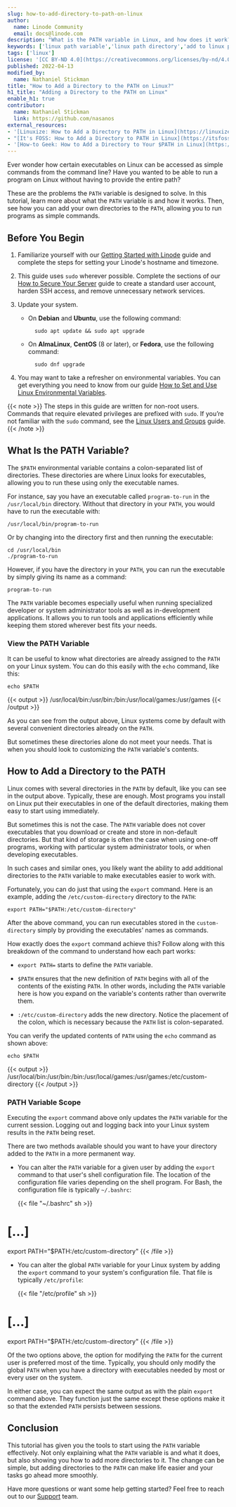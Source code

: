 ```yaml
---
slug: how-to-add-directory-to-path-on-linux
author:
  name: Linode Community
  email: docs@linode.com
description: "What is the PATH variable in Linux, and how does it work? Better still, how can you add your own directories to it? Find out in this tutorial, covering everything you need to know about the PATH variable and adding directories to it."
keywords: ['linux path variable','linux path directory','add to linux path']
tags: ['linux']
license: '[CC BY-ND 4.0](https://creativecommons.org/licenses/by-nd/4.0)'
published: 2022-04-13
modified_by:
  name: Nathaniel Stickman
title: "How to Add a Directory to the PATH on Linux?"
h1_title: "Adding a Directory to the PATH on Linux"
enable_h1: true
contributor:
  name: Nathaniel Stickman
  link: https://github.com/nasanos
external_resources:
- '[Linuxize: How to Add a Directory to PATH in Linux](https://linuxize.com/post/how-to-add-directory-to-path-in-linux/)'
- "[It's FOSS: How to Add a Directory to PATH in Linux](https://itsfoss.com/add-directory-to-path-linux/)"
- '[How-to Geek: How to Add a Directory to Your $PATH in Linux](https://www.howtogeek.com/658904/how-to-add-a-directory-to-your-path-in-linux/)'
---
```


Ever wonder how certain executables on Linux can be accessed as simple commands from the command line? Have you wanted to be able to run a program on Linux without having to provide the entire path?

These are the problems the `PATH` variable is designed to solve. In this tutorial, learn more about what the `PATH` variable is and how it works. Then, see how you can add your own directories to the `PATH`, allowing you to run programs as simple commands.

## Before You Begin

1. Familiarize yourself with our [Getting Started with Linode](/docs/getting-started/) guide and complete the steps for setting your Linode's hostname and timezone.

1. This guide uses `sudo` wherever possible. Complete the sections of our [How to Secure Your Server](/docs/security/securing-your-server/) guide to create a standard user account, harden SSH access, and remove unnecessary network services.

1. Update your system.

    - On **Debian** and **Ubuntu**, use the following command:

            sudo apt update && sudo apt upgrade

    - On **AlmaLinux**, **CentOS** (8 or later), or **Fedora**, use the following command:

            sudo dnf upgrade

1. You may want to take a refresher on environmental variables. You can get everything you need to know from our guide [How to Set and Use Linux Environmental Variables](/docs/guides/how-to-set-linux-environment-variables/).

{{< note >}}
The steps in this guide are written for non-root users. Commands that require elevated privileges are prefixed with `sudo`. If you’re not familiar with the `sudo` command, see the [Linux Users and Groups](/docs/tools-reference/linux-users-and-groups/) guide.
{{< /note >}}

## What Is the PATH Variable?

The `$PATH` environmental variable contains a colon-separated list of directories. These directories are where Linux looks for executables, allowing you to run these using only the executable names.

For instance, say you have an executable called `program-to-run` in the `/usr/local/bin` directory. Without that directory in your `PATH`, you would have to run the executable with:

    /usr/local/bin/program-to-run

Or by changing into the directory first and then running the executable:

    cd /usr/local/bin
    ./program-to-run

However, if you have the directory in your `PATH`, you can run the executable by simply giving its name as a command:

    program-to-run

The `PATH` variable becomes especially useful when running specialized developer or system administrator tools as well as in-development applications. It allows you to run tools and applications efficiently while keeping them stored wherever best fits your needs.

### View the PATH Variable

It can be useful to know what directories are already assigned to the `PATH` on your Linux system. You can do this easily with the `echo` command, like this:

    echo $PATH

{{< output >}}
/usr/local/bin:/usr/bin:/bin:/usr/local/games:/usr/games
{{< /output >}}

As you can see from the output above, Linux systems come by default with several convenient directories already on the `PATH`.

But sometimes these directories alone do not meet your needs. That is when you should look to customizing the `PATH` variable's contents.

## How to Add a Directory to the PATH

Linux comes with several directories in the `PATH` by default, like you can see in the output above. Typically, these are enough. Most programs you install on Linux put their executables in one of the default directories, making them easy to start using immediately.

But sometimes this is not the case. The `PATH` variable does not cover executables that you download or create and store in non-default directories. But that kind of storage is often the case when using one-off programs, working with particular system administrator tools, or when developing executables.

In such cases and similar ones, you likely want the ability to add additional directories to the `PATH` variable to make executables easier to work with.

Fortunately, you can do just that using the `export` command. Here is an example, adding the `/etc/custom-directory` directory to the `PATH`:

    export PATH="$PATH:/etc/custom-directory"

After the above command, you can run executables stored in the `custom-directory` simply by providing the executables' names as commands.

How exactly does the `export` command achieve this? Follow along with this breakdown of the command to understand how each part works:

- `export PATH=` starts to define the `PATH` variable.

- `$PATH` ensures that the new definition of `PATH` begins with all of the contents of the existing `PATH`. In other words, including the `PATH` variable here is how you expand on the variable's contents rather than overwrite them.

- `:/etc/custom-directory` adds the new directory. Notice the placement of the colon, which is necessary because the `PATH` list is colon-separated.

You can verify the updated contents of `PATH` using the `echo` command as shown above:

    echo $PATH

{{< output >}}
/usr/local/bin:/usr/bin:/bin:/usr/local/games:/usr/games:/etc/custom-directory
{{< /output >}}

### PATH Variable Scope

Executing the `export` command above only updates the `PATH` variable for the current session. Logging out and logging back into your Linux system results in the `PATH` being reset.

There are two methods available should you want to have your directory added to the `PATH` in a more permanent way.

- You can alter the `PATH` variable for a given user by adding the `export` command to that user's shell configuration file. The location of the configuration file varies depending on the shell program. For Bash, the configuration file is typically `~/.bashrc`:

    {{< file "~/.bashrc" sh >}}
# [...]

export PATH="$PATH:/etc/custom-directory"
    {{< /file >}}

- You can alter the global `PATH` variable for your Linux system by adding the `export` command to your system's configuration file. That file is typically `/etc/profile`:

    {{< file "/etc/profile" sh >}}
# [...]

export PATH="$PATH:/etc/custom-directory"
    {{< /file >}}

Of the two options above, the option for modifying the `PATH` for the current user is preferred most of the time. Typically, you should only modify the global `PATH` when you have a directory with executables needed by most or every user on the system.

In either case, you can expect the same output as with the plain `export` command above. They function just the same except these options make it so that the extended `PATH` persists between sessions.

## Conclusion

This tutorial has given you the tools to start using the `PATH` variable effectively. Not only explaining what the `PATH` variable is and what it does, but also showing you how to add more directories to it. The change can be simple, but adding directories to the `PATH` can make life easier and your tasks go ahead more smoothly.

Have more questions or want some help getting started? Feel free to reach out to our [Support](https://www.linode.com/support/) team.

